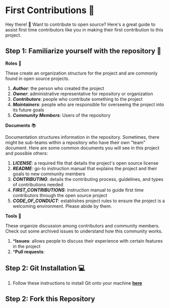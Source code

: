 # First Contributions 🎉

Hey there! 👋 Want to contribute to open source? Here's a great guide to assist first time contributors like you in making their first contribution to this project. 

## Step 1: Familiarize yourself with the repository 🧐
**Roles** 🔖 

These create an organization structure for the project and are commonly found in open source projects.
1. ***Author***: the person who created the project
2. ***Owner***: administrative representative for repository or organization
3. ***Contributors***: people who contribute something to the project
4. ***Maintainers***: people who are responsible for overseeing the project into its future goals
5. ***Community Members***: Users of the repository

**Documents** 📚

Documentation structures information in the repository. Sometimes, there might be sub-teams within a repository who have their own "team" document. Here are some common documents you will see in this project and possible others:
1. ***LICENSE***: a required file that details the project's open source license
2. ***README***: go-to instruction manual that explains the project and their goals to new community members
3. ***CONTRIBUTING***: details the contributing process, guidelines, and types of contributions needed
4. ***FIRST_CONTRIBUTIONS***: instruction manual to guide first time contributors through the open source project
5. ***CODE_OF_CONDUCT***: establishes project rules to ensure the project is a welcoming environment. Please abide by them.

**Tools** 🧰

These organize discussion among contributors and community members. Check out some archived issues to understand how this community works.
1. ***Issues**: allows people to discuss their experience with certain features in the project
2. ***Pull requests**: 

## Step 2: Git Installation 💻
1. Follow these instructions to install Git onto your machine **[here](https://help.github.com/articles/set-up-git/)**

## Step 2: Fork this Repository
